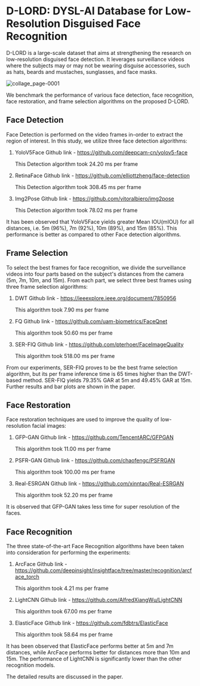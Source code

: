 # D-LORD: DYSL-AI Database for Low-Resolution Disguised Face Recognition

D-LORD is a large-scale dataset that aims at strengthening the research on low-resolution disguised face detection. It leverages surveillance videos where the subjects may or may not be wearing disguise accessories, such as hats, beards and mustaches, sunglasses, and face masks.
 
![collage_page-0001](https://user-images.githubusercontent.com/31439731/174141468-d82f1ba6-d52a-40e6-861d-ff073a0613ba.jpg)

We benchmark the performance of various face detection, face recognition, face restoration, and frame selection algorithms on the proposed D-LORD.

## Face Detection
Face Detection is performed on the video frames in-order to extract the region of interest. In this study, we utilize three face detection algorithms:
1. YoloV5Face
   Github link - https://github.com/deepcam-cn/yolov5-face
   
   This Detection algorithm took 24.20 ms per frame
   
2. RetinaFace
   Github link - https://github.com/elliottzheng/face-detection
   
   This Detection algorithm took 308.45 ms per frame
 
3. Img2Pose
   Github link - https://github.com/vitoralbiero/img2pose
   
   This Detection algorithm took 78.02 ms per frame
   
It has been observed that YoloV5Face yields greater Mean IOU(mIOU) for all distances, i.e. 5m (96%), 7m (92%), 10m (89%), and 15m (85%). This performance is better as compared to other Face detection algorithms.
   
## Frame Selection
To select the best frames for face recognition, we divide the surveillance videos into four parts based on the subject's distances from the camera (5m, 7m, 10m, and 15m). From each part, we select three best frames using three frame selection algorithms:
1. DWT
   Github link - https://ieeexplore.ieee.org/document/7850956
   
   This algorithm took 7.90 ms per frame

2. FQ
   Github link - https://github.com/uam-biometrics/FaceQnet
   
   This algorithm took 50.60 ms per frame

3. SER-FIQ
   Github link - https://github.com/pterhoer/FaceImageQuality
   
   This algorithm took 518.00 ms per frame
   
From our experiments, SER-FIQ proves to be the best frame selection algorithm, but its per frame inference time is 65 times higher than the DWT-based method. SER-FIQ yields 79.35% GAR at 5m and 49.45% GAR at 15m. Further results and bar plots are shown in the paper.


## Face Restoration
Face restoration techniques are used to improve the quality of low-resolution facial images:
1. GFP-GAN
   Github link - https://github.com/TencentARC/GFPGAN
   
   This algorithm took 11.00 ms per frame

2. PSFR-GAN
   Github link - https://github.com/chaofengc/PSFRGAN
   
   This algorithm took 100.00 ms per frame

3. Real-ESRGAN
   Github link - https://github.com/xinntao/Real-ESRGAN
   
   This algorithm took 52.20 ms per frame
   
It is observed that GFP-GAN takes less time for super resolution of the faces. 

## Face Recognition
The three state-of-the-art Face Recognition algorithms have been taken into consideration for performing the experiments:  
1. ArcFace 
   Github link - https://github.com/deepinsight/insightface/tree/master/recognition/arcface_torch
   
   This algorithm took 4.21 ms per frame

2. LightCNN
   Github link - https://github.com/AlfredXiangWu/LightCNN
   
   This algorithm took 67.00 ms per frame

3. ElasticFace
   Github link - https://github.com/fdbtrs/ElasticFace
   
   This algorithm took 58.64 ms per frame
   
It has been observed that ElasticFace performs better at 5m and 7m distances, while ArcFace performs better for distances more than 10m and 15m. The performance of LightCNN is significantly lower than the other recognition models. 

The detailed results are discussed in the paper.


